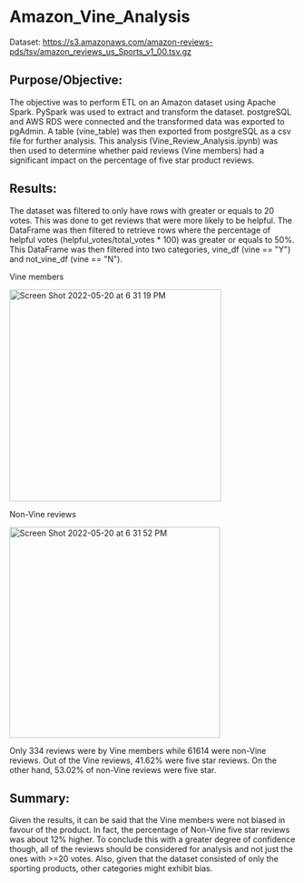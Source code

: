 # Amazon_Vine_Analysis

Dataset: https://s3.amazonaws.com/amazon-reviews-pds/tsv/amazon_reviews_us_Sports_v1_00.tsv.gz

## Purpose/Objective: 

The objective was to perform ETL on an Amazon dataset using Apache Spark. PySpark was used to extract and transform the dataset. postgreSQL and AWS RDS were connected and the transformed data was exported to pgAdmin. A table (vine_table) was then exported from postgreSQL as a csv file for further analysis. This analysis (Vine_Review_Analysis.ipynb) was then used to determine whether paid reviews (Vine members) had a significant impact on the percentage of five star product reviews. 

## Results: 

The dataset was filtered to only have rows with greater or equals to 20 votes. This was done to get reviews that were more likely to be helpful. The DataFrame was then filtered to retrieve rows where the percentage of helpful votes (helpful_votes/total_votes * 100) was greater or equals to 50%. This DataFrame was then filtered into two categories, vine_df (vine == "Y") and not_vine_df (vine == "N").  

Vine members

<img width="373" alt="Screen Shot 2022-05-20 at 6 31 19 PM" src="https://user-images.githubusercontent.com/92544151/169620615-58f8e446-0397-4ac1-a848-acd634e5451e.png">

Non-Vine reviews

<img width="371" alt="Screen Shot 2022-05-20 at 6 31 52 PM" src="https://user-images.githubusercontent.com/92544151/169620662-5c1ee055-51eb-4f25-9db6-3b2d0fc18cc9.png">

Only 334 reviews were by Vine members while 61614 were non-Vine reviews. Out of the Vine reviews, 41.62% were five star reviews. On the other hand, 53.02% of non-Vine reviews were five star. 

## Summary: 

Given the results, it can be said that the Vine members were not biased in favour of the product. In fact, the percentage of Non-Vine five star reviews was about 12% higher. To conclude this with a greater degree of confidence though, all of the reviews should be considered for analysis and not just the ones with >=20 votes. Also, given that the dataset consisted of only the sporting products, other categories might exhibit bias.
